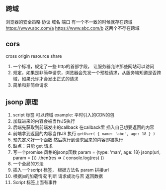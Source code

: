 ## 跨域
浏览器的安全策略
协议 域名 端口 有一个不一致的时候就存在跨域
https://www.abc.com/a
https://www.abc.com/b  这两个不存在跨域

## cors
cross origin resource share
1. 一个标准，规定了一些 http的首部字段， 让服务器允许那些网站可以访问
2. 规定，如果是非简单请求，浏览器会先发一个预检请求，从服务端知道是否跨域，如果允许才会发出正式的请求
3. 简单和非简单请求

## jsonp 原理
1. script 标签 可以跨域 example: 平时引入的CDN的包
2. 加载进来的内容会被当作JS执行
3. 后端先获取到前端发出的callback 在callback里 插入自己想要返回的内容
4. 前端拿到返回的内容当作JS 执行
`getUser(
  {
    name: 'abc',
    age: 18
  }
)`
5. 预先定义好一个函数 然后执行到请求回来的内容即被执行
6. 缺点：只能 get 请求
7. 写一个promise 风格的jsonp函数
param = {type: 'man', age: 18}
jsonp(url, param = {})
.then(res => {
  console.log(res)
})
1. 一个全局的方法
2. 插入一个script 标签， 根据方法名 param 拼接url
3. 根据js的加载情况 判断 请求成功与否 返回数据
4. Script 标签上面有事件